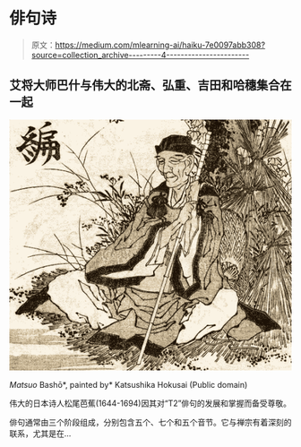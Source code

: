 # 俳句诗

> 原文：<https://medium.com/mlearning-ai/haiku-7e0097abb308?source=collection_archive---------4----------------------->

## 艾将大师巴什与伟大的北斋、弘重、吉田和哈穗集合在一起

![](img/9059c072b91f912aef4519510e7af6c5.png)

*Matsuo* Bashō*, painted by* Katsushika Hokusai (Public domain)

伟大的日本诗人松尾芭蕉(1644-1694)因其对“T2”俳句的发展和掌握而备受尊敬。

俳句通常由三个阶段组成，分别包含五个、七个和五个音节。它与禅宗有着深刻的联系，尤其是在…